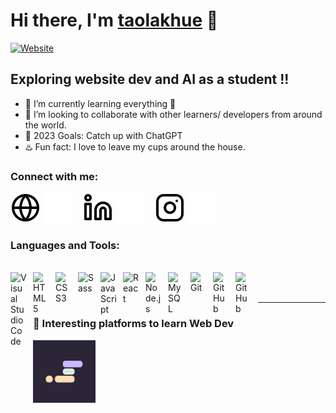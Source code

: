 
# Hi there, I'm [taolakhue][website] 👋 

[![Website](https://img.shields.io/badge/taolakhue-PORTFOLIO-red)](https://taolakhue.github.io/my_dummy_space/)


## Exploring website dev and AI as a student !!

- 🌱 I’m currently learning everything 🤣
-  💮 I’m looking to collaborate with other learners/ developers from around the world.
- 🥅 2023 Goals: Catch up with ChatGPT 
- ♨️ Fun fact: I love to leave my cups around the house. 

### Connect with me:

[![website](images/globe-light.svg)](https://taolakhue.github.io/my_dummy_space/#gh-light-mode-only)
[![website](images/globe-dark.svg)](https://taolakhue.github.io/my_dummy_space/#gh-dark-mode-only)
&nbsp;&nbsp;
[![website](images/linkedin-light.svg)](www.linkedin.com/in/maikhuetran#gh-light-mode-only)
[![website](images/linkedin-dark.svg)](www.linkedin.com/in/maikhuetran#gh-dark-mode-only)
&nbsp;&nbsp;
[![website](images/instagram-light.svg)](https://www.instagram.com/khuebachom/#gh-light-mode-only)
[![website](images/instagram-dark.svg)](https://www.instagram.com/khuebachom/#gh-dark-mode-only)

### Languages and Tools:
</br>
<!-- Visual Studio Code -->
<img align="left" alt="Visual Studio Code" width="26px" src="https://cdn.jsdelivr.net/gh/devicons/devicon/icons/vscode/vscode-original.svg" style="padding-right:10px;" />
<!-- HTML5 -->
<img align="left" alt="HTML5" width="26px" src="https://cdn.jsdelivr.net/gh/devicons/devicon/icons/html5/html5-original.svg" style="padding-right:10px;" />
<!-- CSS3 -->
<img align="left" alt="CSS3" width="26px" src="https://cdn.jsdelivr.net/gh/devicons/devicon/icons/css3/css3-original.svg" style="padding-right:10px;" />
<!-- Sass -->
<img align="left" alt="Sass" width="26px" src="https://cdn.jsdelivr.net/gh/devicons/devicon/icons/sass/sass-original.svg" style="padding-right:10px;" />
<!-- JavaScript-->
<img align="left" alt="JavaScript" width="26px" src="https://cdn.jsdelivr.net/gh/devicons/devicon/icons/javascript/javascript-original.svg" style="padding-right:10px;" />
<!-- React -->
<img align="left" alt="React" width="26px" src="https://cdn.jsdelivr.net/gh/devicons/devicon/icons/react/react-original.svg" style="padding-right:10px;" />
<!-- Node js-->
<img align="left" alt="Node.js" width="26px" src="https://cdn.jsdelivr.net/gh/devicons/devicon/icons/nodejs/nodejs-original.svg" style="padding-right:10px;" />
<!-- MySQL -->
<img align="left" alt="MySQL" width="26px" src="https://cdn.jsdelivr.net/gh/devicons/devicon/icons/mysql/mysql-original.svg" style="padding-right:10px;" />
<!-- GIT -->
<img align="left" alt="Git" width="26px" src="https://cdn.jsdelivr.net/gh/devicons/devicon/icons/git/git-original.svg" style="padding-right:10px;" />
<!-- Github -->
<img align="left" alt="GitHub" width="26px" src="https://user-images.githubusercontent.com/3369400/139447912-e0f43f33-6d9f-45f8-be46-2df5bbc91289.png" style="padding-right:10px;" />
<!-- Github light mode -->
<img align="left" alt="GitHub" width="26px" src="https://user-images.githubusercontent.com/3369400/139448065-39a229ba-4b06-434b-bc67-616e2ed80c8f.png" style="padding-right:10px;" />
<br />
<br />

---

### 📕 Interesting platforms to learn Web Dev

<!-- BLOG-POST-LIST:START -->
<img align="left" alt="CSS3" width="100px" src=images/scrimba.png style="padding-right:10px;" />
<!-- BLOG-POST-LIST:END -->

</br></br> </br>
---

[website]: https://taolakhue.github.io/my_dummy_space/
[instagram]: https://www.instagram.com/khuebachom/
[linkedin]: www.linkedin.com/in/maikhuetran